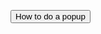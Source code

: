 <!doctype html>
<html>
<head>
<title>How to make a website</title>
<meta charset="utf-8" />
<style>
body{

background-color: #22B678;

}
</style>
</head>
<body>
<button onclick="document.getElementById('popup').style.display = 'block'">How to do a popup</button>
<div id="popup" style="display: none; color: #A511FF; background-color: #FFFF00;">
Add a div tag to your document then type id="id" and inside it, type hello or something like that. Then in your button tag, type onclick="document.getElementById('[your div id]').style.display = 'block'". Then add a hide button in the div tag and type onclick="document.getElementById('[your div id]').style.display = 'none'".
<button onclick="document.getElementById('popup').style.display = 'none'">Hide</button>
</div>
</body>
</html>
